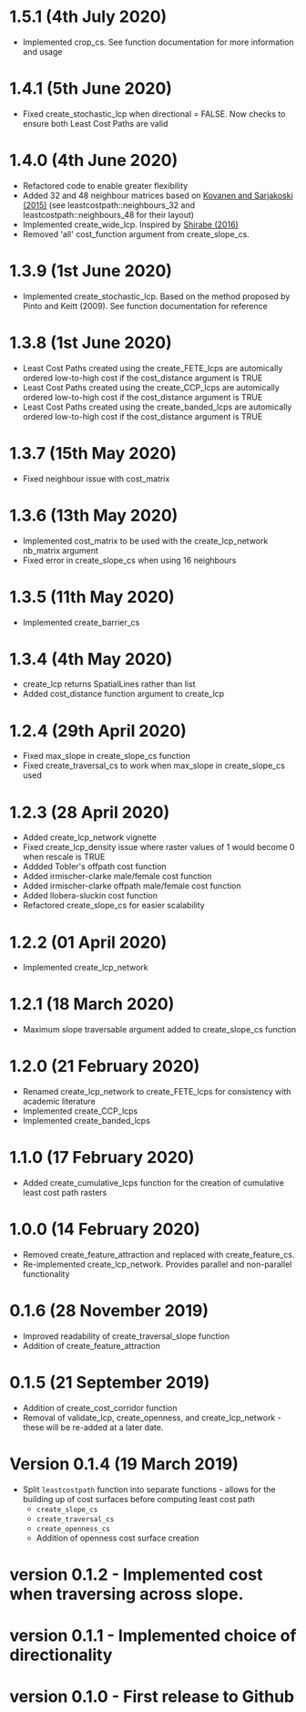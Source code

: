# 1.5.1 (4th July 2020)
* Implemented crop_cs. See function documentation for more information and usage

# 1.4.1 (5th June 2020)
* Fixed create_stochastic_lcp when directional = FALSE. Now checks to ensure both Least Cost Paths are valid

# 1.4.0 (4th June 2020)
* Refactored code to enable greater flexibility
* Added 32 and 48 neighbour matrices based on [Kovanen and Sarjakoski (2015)](https://doi.org/10.1145/2803172) (see leastcostpath::neighbours_32 and leastcostpath::neighbours_48 for their layout)
* Implemented create_wide_lcp. Inspired by [Shirabe (2016)](https://doi.org/10.1080/13658816.2015.1124435)
* Removed 'all' cost_function argument from create_slope_cs. 

# 1.3.9 (1st June 2020)
* Implemented create_stochastic_lcp. Based on the method proposed by Pinto and Keitt (2009). See function documentation for reference

# 1.3.8 (1st June 2020)
* Least Cost Paths created using the create_FETE_lcps are automically ordered low-to-high cost if the cost_distance argument is TRUE 
* Least Cost Paths created using the create_CCP_lcps are automically ordered low-to-high cost if the cost_distance argument is TRUE 
* Least Cost Paths created using the create_banded_lcps are automically ordered low-to-high cost if the cost_distance argument is TRUE 

# 1.3.7 (15th May 2020)
* Fixed neighbour issue with cost_matrix 

# 1.3.6 (13th May 2020)
* Implemented cost_matrix to be used with the create_lcp_network nb_matrix argument 
* Fixed error in create_slope_cs when using 16 neighbours

# 1.3.5 (11th May 2020)
* Implemented create_barrier_cs

# 1.3.4 (4th May 2020)
* create_lcp returns SpatialLines rather than list
* Added cost_distance function argument to create_lcp

# 1.2.4 (29th April 2020)
* Fixed max_slope in create_slope_cs function
* Fixed create_traversal_cs to work when max_slope in create_slope_cs used 

# 1.2.3 (28 April 2020)
* Added create_lcp_network vignette
* Fixed create_lcp_density issue where raster values of 1 would become 0 when rescale is TRUE
* Addded Tobler's offpath cost function
* Added irmischer-clarke male/female cost function
* Added irmischer-clarke offpath male/female cost function
* Added llobera-sluckin cost function
* Refactored create_slope_cs for easier scalability

# 1.2.2 (01 April 2020)
* Implemented create_lcp_network

# 1.2.1 (18 March 2020)
* Maximum slope traversable argument added to create_slope_cs function

# 1.2.0 (21 February 2020)
* Renamed create_lcp_network to create_FETE_lcps for consistency with academic literature
* Implemented create_CCP_lcps
* Implemented create_banded_lcps

# 1.1.0 (17 February 2020)
* Added create_cumulative_lcps function for the creation of cumulative least cost path rasters

# 1.0.0 (14 February 2020)
* Removed create_feature_attraction and replaced with create_feature_cs.
* Re-implemented create_lcp_network. Provides parallel and non-parallel functionality

# 0.1.6 (28 November 2019)
* Improved readability of create_traversal_slope function
* Addition of create_feature_attraction

# 0.1.5 (21 September 2019)
* Addition of create_cost_corridor function
* Removal of validate_lcp, create_openness, and create_lcp_network - these will be re-added at a later date.

# Version 0.1.4 (19 March 2019)
* Split `leastcostpath` function into separate functions - allows for the building up of cost surfaces before computing least cost path
  * `create_slope_cs`
  * `create_traversal_cs`
  * `create_openness_cs`
  * Addition of openness cost surface creation

# version 0.1.2 - Implemented cost when traversing across slope. 
# version 0.1.1 - Implemented choice of directionality
# version 0.1.0 - First release to Github
